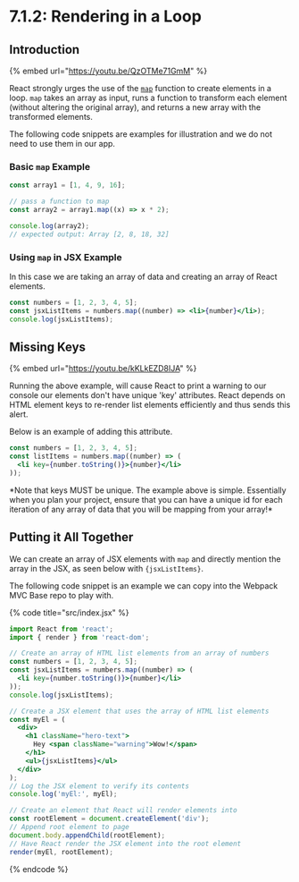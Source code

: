# 7.1.2: Rendering in a Loop

## Introduction

{% embed url="https://youtu.be/QzOTMe71GmM" %}

React strongly urges the use of the [`map`](https://developer.mozilla.org/en-US/docs/Web/JavaScript/Reference/Global\_Objects/Array/map) function to create elements in a loop. `map` takes an array as input, runs a function to transform each element (without altering the original array), and returns a new array with the transformed elements.

The following code snippets are examples for illustration and we do not need to use them in our app.

### Basic `map` Example

```jsx
const array1 = [1, 4, 9, 16];

// pass a function to map
const array2 = array1.map((x) => x * 2);

console.log(array2);
// expected output: Array [2, 8, 18, 32]
```

### Using `map` in JSX Example

In this case we are taking an array of data and creating an array of React elements.

```jsx
const numbers = [1, 2, 3, 4, 5];
const jsxListItems = numbers.map((number) => <li>{number}</li>);
console.log(jsxListItems);
```

## Missing Keys

{% embed url="https://youtu.be/kKLkEZD8IJA" %}

Running the above example, will cause React to print a warning to our console our elements don't have unique 'key' attributes. React depends on HTML element keys to re-render list elements efficiently and thus sends this alert.&#x20;

Below is an example of adding this attribute.

```jsx
const numbers = [1, 2, 3, 4, 5];
const listItems = numbers.map((number) => (
  <li key={number.toString()}>{number}</li>
));
```

\*Note that keys MUST be unique. The example above is simple. Essentially when you plan your project, ensure that you can have a unique id for each iteration of any array of data that you will be mapping from your array!\*

## Putting it All Together

We can create an array of JSX elements with `map` and directly mention the array in the JSX, as seen below with `{jsxListItems}`.

The following code snippet is an example we can copy into the Webpack MVC Base repo to play with.

{% code title="src/index.jsx" %}
```jsx
import React from 'react';
import { render } from 'react-dom';

// Create an array of HTML list elements from an array of numbers
const numbers = [1, 2, 3, 4, 5];
const jsxListItems = numbers.map((number) => (
  <li key={number.toString()}>{number}</li>
));
console.log(jsxListItems);

// Create a JSX element that uses the array of HTML list elements
const myEl = (
  <div>
    <h1 className="hero-text">
      Hey <span className="warning">Wow!</span>
    </h1>
    <ul>{jsxListItems}</ul>
  </div>
);
// Log the JSX element to verify its contents
console.log('myEl:', myEl);

// Create an element that React will render elements into
const rootElement = document.createElement('div');
// Append root element to page
document.body.appendChild(rootElement);
// Have React render the JSX element into the root element
render(myEl, rootElement);
```
{% endcode %}
